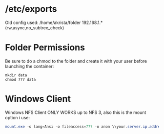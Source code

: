 # /etc/exports
Old config used:
/home/akrista/folder 192.168.1.*(rw,async,no_subtree_check)

# Folder Permissions
Be sure to do a chmod to the folder and create it with your user before launching the container:

```console
mkdir data
chmod 777 data
```

# Windows Client
Windows NFS Client ONLY WORKS up to NFS 3, also this is the mount option i use:

```powershell
mount.exe -o lang=Ansi -o fileaccess=777 -o anon \\your.server.ip.address\nfsshare X:
```
